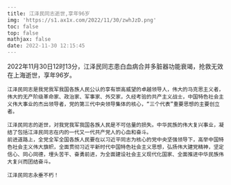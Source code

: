 ```yaml
---
title: 江泽民同志逝世,享年96岁
img: 'https://s1.ax1x.com/2022/11/30/zwhJzD.png'
toc: false
top: false
mathjax: false
date: 2022-11-30 12:15:45
---
```


2022年11月30日12时13分，江泽民同志患白血病合并多脏器功能衰竭，抢救无效在上海逝世，享年96岁。
<!-- more -->

    江泽民同志是我党我军我国各族人民公认的享有崇高威望的卓越领导人，伟大的马克思主义者，伟大的无产阶级革命家、政治家、军事家、外交家，久经考验的共产主义战士，中国特色社会主义伟大事业的杰出领导者，党的第三代中央领导集体的核心，“三个代表”重要思想的主要创立者。

    江泽民同志的逝世，对我党我军我国各族人民是不可估量的损失。中华民族的伟大复兴事业，凝结了包括江泽民同志在内的一代又一代共产党人的心血和奋斗。
    前进道路上，全党全军全国各族人民要在以习近平同志为核心的党中央坚强领导下，高举中国特色社会主义伟大旗帜，全面贯彻习近平新时代中国特色社会主义思想，弘扬伟大建党精神，坚定信心、同心同德，埋头苦干、奋勇前进，为全面建设社会主义现代化国家、全面推进中华民族伟大复兴而团结奋斗。

    江泽民同志永垂不朽！

<style>
  html {
    filter: progid:DXImageTransform.Microsoft.BasicImage(grayscale=1);
    filter: grayscale(100%);
    -webkit-filter: grayscale(100%);
    -moz-filter: grayscale(100%);
    -ms-filter: grayscale(100%);
    -o-filter: grayscale(100%);
    filter: gray;
    -webkit-filter: grayscale(1);
  }
</style>
